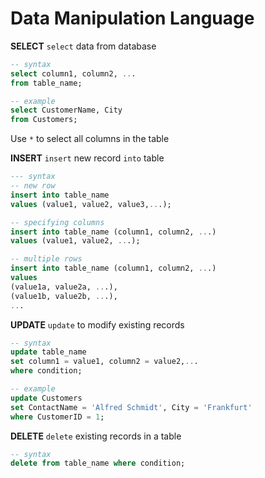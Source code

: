 # Data Manipulation Language

**SELECT**
`select` data from database
```sql
-- syntax
select column1, column2, ...
from table_name;

-- example
select CustomerName, City 
from Customers;
```
Use `*` to select all columns in the table

**INSERT**
`insert` new record `into` table
```sql
--- syntax
-- new row
insert into table_name
values (value1, value2, value3,...);

-- specifying columns
insert into table_name (column1, column2, ...)
values (value1, value2, ...);

-- multiple rows
insert into table_name (column1, column2, ...)
values
(value1a, value2a, ...),
(value1b, value2b, ...),
...
```

**UPDATE**
`update` to modify existing records
```sql
-- syntax
update table_name
set column1 = value1, column2 = value2,...
where condition;

-- example
update Customers
set ContactName = 'Alfred Schmidt', City = 'Frankfurt'
where CustomerID = 1;
```

**DELETE**
`delete` existing records in a table
```sql
-- syntax
delete from table_name where condition;
````
